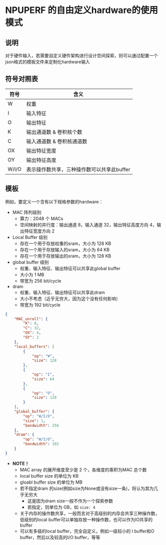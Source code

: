# NPUPERF 的自由定义hardware的使用模式

## 说明

对于硬件输入，若需要自定义硬件架构进行设计空间探索，则可以通过配置一个json格式的模板文件来定制化hardware输入

## 符号对照表

符号 | 含义
--- | ---
W | 权重
I | 输入特征
O | 输出特征
K | 输出通道数 & 卷积核个数
C | 输入通道数 & 卷积核通道数
OX | 输出特征宽度
OY | 输出特征高度
W/I/O | 表示操作数共享，三种操作数可以共享此buffer

## 模板

例如，要定义一个含有以下规格参数的hardware：

- MAC 阵列级别
  - 算力：2048 个 MACs
  - 空间映射的并行度：输出通道 8，输入通道 32，输出特征高度方向 4，输出特征宽度方向 2
- Local Buffer 级别
  - 存在一个用于存放权重的sram，大小为 128 KB
  - 存在一个用于存放输入的sram，大小为 64 KB
  - 存在一个用于存放输出的sram，大小为 128 KB
- global buffer 级别
  - 权重、输入特征、输出特征可以共享此global buffer
  - 大小为 1 MB
  - 带宽为 256 bit/cycle
- dram
  - 权重、输入特征、输出特征可以共享此dram
  - 大小不考虑（近乎无穷大，因为这个没有任何影响）
  - 带宽为 192 bit/cycle


```json
{
    "MAC_unroll": {
        "K": 8,
        "C": 32,
        "OX": 4,
        "OY": 2
    },
    "local_buffers": [
        {
            "op": "W",
            "size": 128
        },
        {
            "op": "I",
            "size": 64
        },
        {
            "op": "O",
            "size": 128
        }
    ],
    "global_buffer": {
        "op": "W/I/O",
        "size": 1,
        "bandwidth": 256
    },
    "dram": {
        "op": "W/I/O",
        "bandwidth": 192
    }
}
```

- **NOTE！**
  - MAC array 的展开维度至少是 2 个，各维度的乘积为MAC 总个数
  - local buffer size 的单位为 KB
  - gloabl buffer size 的单位为 MB
  - 若不指定dram 的size(例如size为None或没有size一条)，将认为其为几乎无穷大
    - 这是因为dram size一般不作为一个探索参数
    - 若指定，则单位为 GB，如 `size: 4`
  - 关于内存的操作数共享，一般而言对于高级别的内存会共享三种操作数，低级别的local buffer可以单独存放一种操作数，也可以作为IO共享的buffer
  - 可以有多级的local buffer，完全自定义，例如一级较小的 I buffer和O buffer，然后以及较高的I/O buffer，等等

